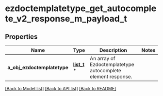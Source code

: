 # ezdoctemplatetype_get_autocomplete_v2_response_m_payload_t

## Properties
Name | Type | Description | Notes
------------ | ------------- | ------------- | -------------
**a_obj_ezdoctemplatetype** | [**list_t**](ezdoctemplatetype_autocomplete_element_response.md) \* | An array of Ezdoctemplatetype autocomplete element response. | 

[[Back to Model list]](../README.md#documentation-for-models) [[Back to API list]](../README.md#documentation-for-api-endpoints) [[Back to README]](../README.md)


